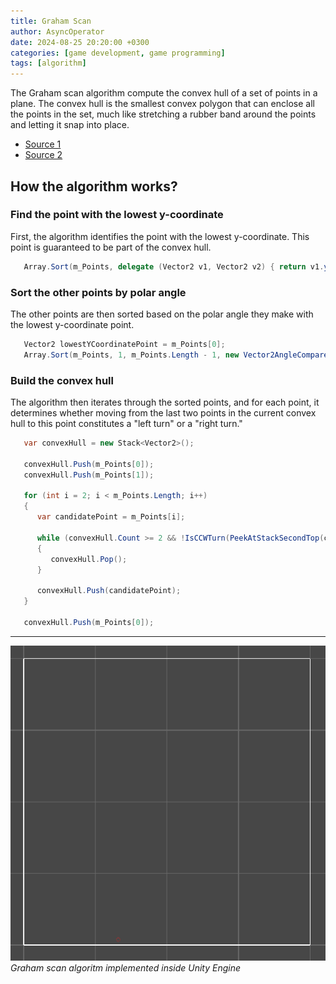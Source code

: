 ```yaml
---
title: Graham Scan
author: AsyncOperator
date: 2024-08-25 20:20:00 +0300
categories: [game development, game programming]
tags: [algorithm]
---
```



The Graham scan algorithm compute the convex hull of a set of points in a plane.
The convex hull is the smallest convex polygon that can enclose all the points in the set, much like stretching a rubber band around the points and letting it snap into place.

- [Source 1](https://www.algorithm-archive.org/contents/graham_scan/graham_scan.html)
- [Source 2](https://www.youtube.com/watch?v=9rQMLpQn5xQ)

## How the algorithm works?

### Find the point with the lowest y-coordinate

First, the algorithm identifies the point with the lowest y-coordinate.
This point is guaranteed to be part of the convex hull.

```csharp
   Array.Sort(m_Points, delegate (Vector2 v1, Vector2 v2) { return v1.y.CompareTo(v2.y); });
```

### Sort the other points by polar angle

The other points are then sorted based on the polar angle they make with the lowest y-coordinate point.

```csharp
   Vector2 lowestYCoordinatePoint = m_Points[0];
   Array.Sort(m_Points, 1, m_Points.Length - 1, new Vector2AngleComparer(lowestYCoordinatePoint));
```

### Build the convex hull

The algorithm then iterates through the sorted points, and for each point, it determines whether moving from the last two points in the current convex hull to this point constitutes a "left turn" or a "right turn."

```csharp
   var convexHull = new Stack<Vector2>();
   
   convexHull.Push(m_Points[0]);
   convexHull.Push(m_Points[1]);
   
   for (int i = 2; i < m_Points.Length; i++)
   {
      var candidatePoint = m_Points[i];
   
      while (convexHull.Count >= 2 && !IsCCWTurn(PeekAtStackSecondTop(convexHull), convexHull.Peek(), candidatePoint))
      {
         convexHull.Pop();
      }
   
      convexHull.Push(candidatePoint);
   }
   
   convexHull.Push(m_Points[0]);
```

---

![Graham scan algorithm demonstration](/assets/img/posts/graham-scan.gif)
_Graham scan algoritm implemented inside Unity Engine_
